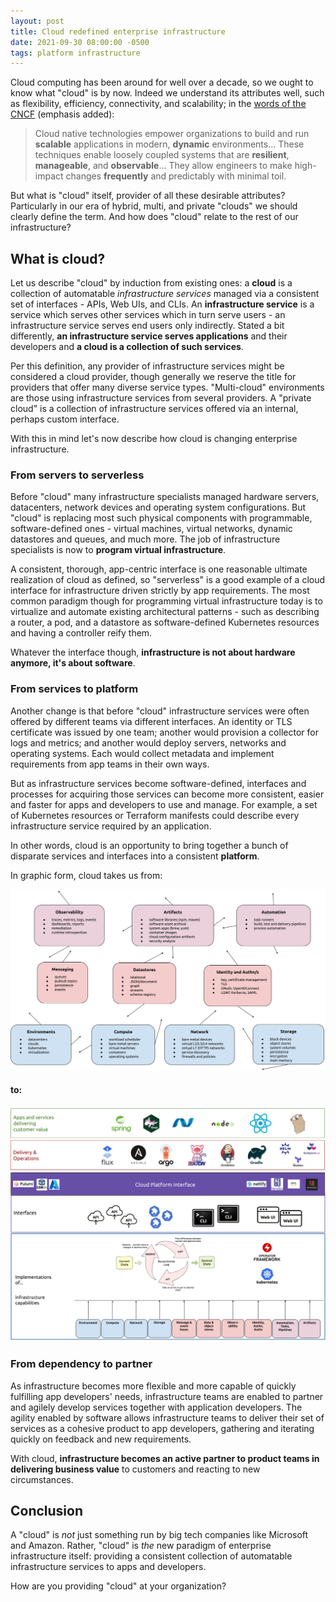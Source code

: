 ```yaml
---
layout: post
title: Cloud redefined enterprise infrastructure
date: 2021-09-30 08:00:00 -0500
tags: platform infrastructure
---
```


Cloud computing has been around for well over a decade, so we ought to know what "cloud" is by now. Indeed we understand its attributes well, such as flexibility, efficiency, connectivity, and scalability; in the [words of the CNCF](https://github.com/cncf/toc/blob/main/DEFINITION.md) (emphasis added):

> Cloud native technologies empower organizations to build and run **scalable** applications in modern, **dynamic** environments...  These techniques enable loosely coupled systems that are **resilient**, **manageable**, and **observable**... They allow engineers to make high-impact changes **frequently** and predictably with minimal toil.

But what is "cloud" itself, provider of all these desirable attributes? Particularly in our era of hybrid, multi, and private "clouds" we should clearly define the term. And how does "cloud" relate to the rest of our infrastructure?

## What is cloud?

Let us describe "cloud" by induction from existing ones: a **cloud** is a collection of automatable _infrastructure services_ managed via a consistent set of interfaces - APIs, Web UIs, and CLIs. An **infrastructure service** is a service which serves other services which in turn serve users - an infrastructure service serves end users only indirectly. Stated a bit differently, **an infrastructure service serves applications** and their developers and **a cloud is a collection of such services**.

Per this definition, any provider of infrastructure services might be considered a cloud provider, though generally we reserve the title for providers that offer many diverse service types. "Multi-cloud" environments are those using infrastructure services from several providers. A "private cloud" is a collection of infrastructure services offered via an internal, perhaps custom interface.

With this in mind let's now describe how cloud is changing enterprise infrastructure.

### From servers to serverless

Before "cloud" many infrastructure specialists managed hardware servers, datacenters, network devices and operating system configurations. But "cloud" is replacing most such physical components with programmable, software-defined ones - virtual machines, virtual networks, dynamic datastores and queues, and much more. The job of infrastructure specialists is now to **program virtual infrastructure**.

A consistent, thorough, app-centric interface is one reasonable ultimate realization of cloud as defined, so "serverless" is a good example of a cloud interface for infrastructure driven strictly by app requirements. The most common paradigm though for programming virtual infrastructure today is to virtualize and automate existing architectural patterns - such as describing a router, a pod, and a datastore as software-defined Kubernetes resources and having a controller reify them.

Whatever the interface though, **infrastructure is not about hardware anymore, it's about software**.

### From services to platform

Another change is that before "cloud" infrastructure services were often offered by different teams via different interfaces. An identity or TLS certificate was issued by one team; another would provision a collector for logs and metrics; and another would deploy servers, networks and operating systems. Each would collect metadata and implement requirements from app teams in their own ways.

But as infrastructure services become software-defined, interfaces and processes for acquiring those services can become more consistent, easier and faster for apps and developers to use and manage. For example, a set of Kubernetes resources or Terraform manifests could describe every infrastructure service required by an application.

In other words, cloud is an opportunity to bring together a bunch of disparate services and interfaces into a consistent **platform**.

In graphic form, cloud takes us from:

![infra-current-state](/assets/infra_current_state.png)

#### to:

![infra-desired-state](/assets/infra_desired_state.png)

### From dependency to partner

As infrastructure becomes more flexible and more capable of quickly fulfilling app developers' needs, infrastructure teams are enabled to partner and agilely develop services together with application developers. The agility enabled by software allows infrastructure teams to deliver their set of services as a cohesive product to app developers, gathering and iterating quickly on feedback and new requirements.

With cloud, **infrastructure becomes an active partner to product teams in delivering business value** to customers and reacting to new circumstances.

## Conclusion

A "cloud" is _not_ just something run by big tech companies like Microsoft and Amazon. Rather, "cloud" is _the_ new paradigm of enterprise infrastructure itself: providing a consistent collection of automatable infrastructure services to apps and developers.

How are you providing "cloud" at your organization?